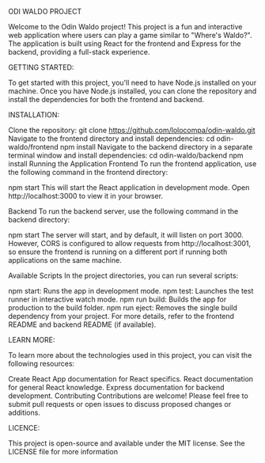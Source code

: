 ODI WALDO PROJECT

Welcome to the Odin Waldo project! This project is a fun and interactive web application where users can play a game similar to "Where's Waldo?". The application is built using React for the frontend and Express for the backend, providing a full-stack experience.

GETTING STARTED:

To get started with this project, you'll need to have Node.js installed on your machine. Once you have Node.js installed, you can clone the repository and install the dependencies for both the frontend and backend.

INSTALLATION:

Clone the repository:
git clone https://github.com/lolocompa/odin-waldo.git
Navigate to the frontend directory and install dependencies:
cd odin-waldo/frontend
npm install
Navigate to the backend directory in a separate terminal window and install dependencies:
cd odin-waldo/backend
npm install
Running the Application
Frontend
To run the frontend application, use the following command in the frontend directory:

npm start
This will start the React application in development mode. Open http://localhost:3000 to view it in your browser.

Backend
To run the backend server, use the following command in the backend directory:

npm start
The server will start, and by default, it will listen on port 3000. However, CORS is configured to allow requests from http://localhost:3001, so ensure the frontend is running on a different port if running both applications on the same machine.

Available Scripts
In the project directories, you can run several scripts:

npm start: Runs the app in development mode.
npm test: Launches the test runner in interactive watch mode.
npm run build: Builds the app for production to the build folder.
npm run eject: Removes the single build dependency from your project.
For more details, refer to the frontend README and backend README (if available).

LEARN MORE:

To learn more about the technologies used in this project, you can visit the following resources:

Create React App documentation for React specifics.
React documentation for general React knowledge.
Express documentation for backend development.
Contributing
Contributions are welcome! Please feel free to submit pull requests or open issues to discuss proposed changes or additions.

LICENCE:

This project is open-source and available under the MIT license. See the LICENSE file for more information
